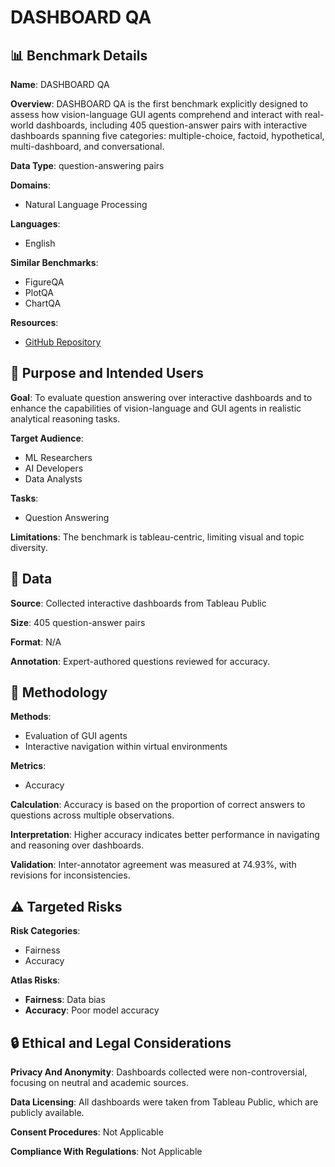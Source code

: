 # DASHBOARD QA

## 📊 Benchmark Details

**Name**: DASHBOARD QA

**Overview**: DASHBOARD QA is the first benchmark explicitly designed to assess how vision-language GUI agents comprehend and interact with real-world dashboards, including 405 question-answer pairs with interactive dashboards spanning five categories: multiple-choice, factoid, hypothetical, multi-dashboard, and conversational.

**Data Type**: question-answering pairs

**Domains**:
- Natural Language Processing

**Languages**:
- English

**Similar Benchmarks**:
- FigureQA
- PlotQA
- ChartQA

**Resources**:
- [GitHub Repository](https://github.com/vis-nlp/DashboardQA)

## 🎯 Purpose and Intended Users

**Goal**: To evaluate question answering over interactive dashboards and to enhance the capabilities of vision-language and GUI agents in realistic analytical reasoning tasks.

**Target Audience**:
- ML Researchers
- AI Developers
- Data Analysts

**Tasks**:
- Question Answering

**Limitations**: The benchmark is tableau-centric, limiting visual and topic diversity.

## 💾 Data

**Source**: Collected interactive dashboards from Tableau Public

**Size**: 405 question-answer pairs

**Format**: N/A

**Annotation**: Expert-authored questions reviewed for accuracy.

## 🔬 Methodology

**Methods**:
- Evaluation of GUI agents
- Interactive navigation within virtual environments

**Metrics**:
- Accuracy

**Calculation**: Accuracy is based on the proportion of correct answers to questions across multiple observations.

**Interpretation**: Higher accuracy indicates better performance in navigating and reasoning over dashboards.

**Validation**: Inter-annotator agreement was measured at 74.93%, with revisions for inconsistencies.

## ⚠️ Targeted Risks

**Risk Categories**:
- Fairness
- Accuracy

**Atlas Risks**:
- **Fairness**: Data bias
- **Accuracy**: Poor model accuracy

## 🔒 Ethical and Legal Considerations

**Privacy And Anonymity**: Dashboards collected were non-controversial, focusing on neutral and academic sources.

**Data Licensing**: All dashboards were taken from Tableau Public, which are publicly available.

**Consent Procedures**: Not Applicable

**Compliance With Regulations**: Not Applicable

